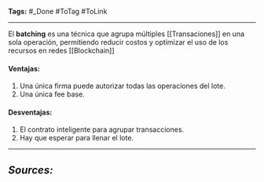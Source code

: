 **Tags:** #_Done 
#ToTag #ToLink 
- - -
El **batching** es una técnica que agrupa múltiples [[Transaciones]] en una sola operación, permitiendo reducir costos y optimizar el uso de los recursos en redes [[Blockchain]]
#### Ventajas:
1. Una única firma puede autorizar todas las operaciones del lote.
2. Una única fee base.
#### Desventajas:
1. El contrato inteligente para agrupar transacciones. 
2. Hay que esperar para llenar el lote.

- - - 
## ***Sources:***